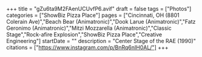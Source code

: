 +++
title = "gZu6ta9M2FAenUCUvfP6.avif"
draft = false
tags = ["Photos"]
categories = ["ShowBiz Pizza Place"]
pages = ["Cincinnati, OH (8801 Colerain Ave)","Beach Bear (Animatronic)","Dook Larue (Animatronic)","Fatz Geronimo (Animatronic)","Mitzi Mozzarella (Animatronic)","Classic Stage","Rock-afire Explosion","ShowBiz Pizza Place","Creative Engineering"]
startDate = ""
description = "Center Stage of the RAE (1990)"
citations = ["https://www.instagram.com/p/BnRq6nIH0AL/"]
+++
